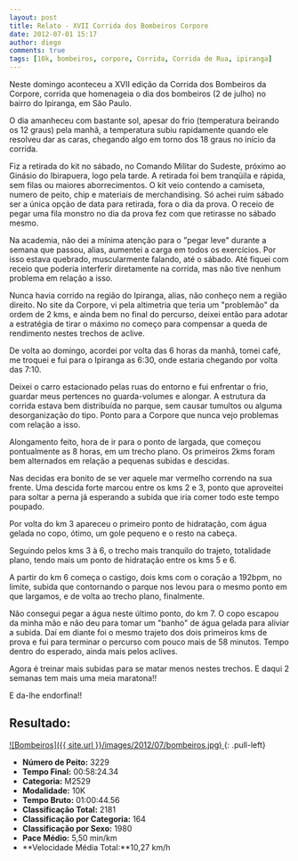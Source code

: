 ```yaml
---
layout: post
title: Relato - XVII Corrida dos Bombeiros Corpore
date: 2012-07-01 15:17
author: diego
comments: true
tags: [10k, bombeiros, corpore, Corrida, Corrida de Rua, ipiranga]
---
```

Neste domingo aconteceu a XVII edição da Corrida dos Bombeiros da Corpore, corrida que homenageia o dia dos bombeiros (2 de julho) no bairro do Ipiranga, em São Paulo.

O dia amanheceu com bastante sol, apesar do frio (temperatura beirando os 12 graus) pela manhã, a temperatura subiu rapidamente quando ele resolveu dar as caras, chegando algo em torno dos 18 graus no início da corrida.

Fiz a retirada do kit no sábado, no Comando Militar do Sudeste, próximo ao Ginásio do Ibirapuera, logo pela tarde. A retirada foi bem tranqüila e rápida, sem filas ou maiores aborrecimentos. O kit veio contendo a camiseta, numero de peito, chip e materiais de merchandising. Só achei ruim sábado ser a única opção de data para retirada, fora o dia da prova. O receio de pegar uma fila monstro no dia da prova fez com que retirasse no sábado mesmo.

Na academia, não dei a mínima atenção para o "pegar leve" durante a semana que passou, alias, aumentei a carga em todos os exercícios. Por isso estava quebrado, muscularmente falando, até o sábado. Até fiquei com receio que poderia interferir diretamente na corrida, mas não tive nenhum problema em relação a isso.

Nunca havia corrido na região do Ipiranga, alias, não conheço nem a região direito. No site da Corpore, vi pela altimetria que teria um "problemão" da ordem de 2 kms, e ainda bem no final do percurso, deixei então para adotar a estratégia de tirar o máximo no começo para compensar a queda de rendimento nestes trechos de aclive.

De volta ao domingo, acordei por volta das 6 horas da manhã, tomei café, me troquei e fui para o Ipiranga as 6:30, onde estaria chegando por volta das 7:10.

Deixei o carro estacionado pelas ruas do entorno e fui enfrentar o frio, guardar meus pertences no guarda-volumes e alongar. A estrutura da corrida estava bem distribuída no parque, sem causar tumultos ou alguma desorganização do tipo. Ponto para a Corpore que nunca vejo problemas com relação a isso.

Alongamento feito, hora de ir para o ponto de largada, que começou pontualmente as 8 horas, em um trecho plano. Os primeiros 2kms foram bem alternados em relação a pequenas subidas e descidas.

Nas decidas era bonito de se ver aquele mar vermelho correndo na sua frente. Uma descida forte marcou entre os kms 2 e 3, ponto que aproveitei para soltar a perna já esperando a subida que iria comer todo este tempo poupado.

Por volta do km 3 apareceu o primeiro ponto de hidratação, com água gelada no copo, ótimo, um gole pequeno e o resto na cabeça.

Seguindo pelos kms 3 à 6, o trecho mais tranquilo do trajeto, totalidade plano, tendo mais um ponto de hidratação entre os kms 5 e 6.

A partir do km 6 começa o castigo, dois kms com o coração a 192bpm, no limite, subida que contornando o parque nos levou para o mesmo ponto em que largamos, e de volta ao trecho plano, finalmente.

Não consegui pegar a água neste último ponto, do km 7. O copo escapou da minha mão e não deu para tomar um "banho" de água gelada para aliviar a subida. Daí em diante foi o mesmo trajeto dos dois primeiros kms de prova e fui para terminar o percurso com pouco mais de 58 minutos. Tempo dentro do esperado, ainda mais pelos aclives.

Agora é treinar mais subidas para se matar menos nestes trechos. E daqui 2 semanas tem mais uma meia maratona!!

E da-lhe endorfina!!

## Resultado:

<a href="/images/2012/07/bombeiros_big.jpg">
![Bombeiros]({{ site.url }}/images/2012/07/bombeiros.jpg)
</a>
{: .pull-left}

* **Número de Peito:** 3229
* **Tempo Final:** 00:58:24.34
* **Categoria:** M2529
* **Modalidade:** 10K
* **Tempo Bruto:** 01:00:44.56
* **Classificação Total:** 2181
* **Classificação por Categoria:** 164
* **Classificação por Sexo:** 1980
* **Pace Médio:** 5,50 min/km
* **Velocidade Média Total:**10,27 km/h




